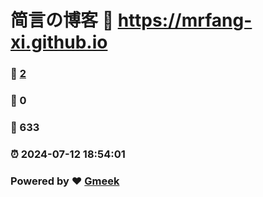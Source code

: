 # 简言の博客 :link: https://mrfang-xi.github.io 
### :page_facing_up: [2](https://mrfang-xi.github.io/tag.html) 
### :speech_balloon: 0 
### :hibiscus: 633 
### :alarm_clock: 2024-07-12 18:54:01 
### Powered by :heart: [Gmeek](https://github.com/Meekdai/Gmeek)
